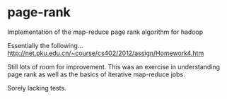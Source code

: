 page-rank
=========

Implementation of the map-reduce page rank algorithm for hadoop

Essentially the following...
http://net.pku.edu.cn/~course/cs402/2012/assign/Homework4.htm

Still lots of room for improvement. This was an exercise in understanding page rank as well as the 
basics of iterative map-reduce jobs.

Sorely lacking tests.
